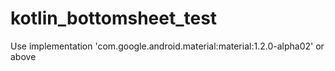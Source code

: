 # kotlin_bottomsheet_test

Use implementation 'com.google.android.material:material:1.2.0-alpha02' or above
